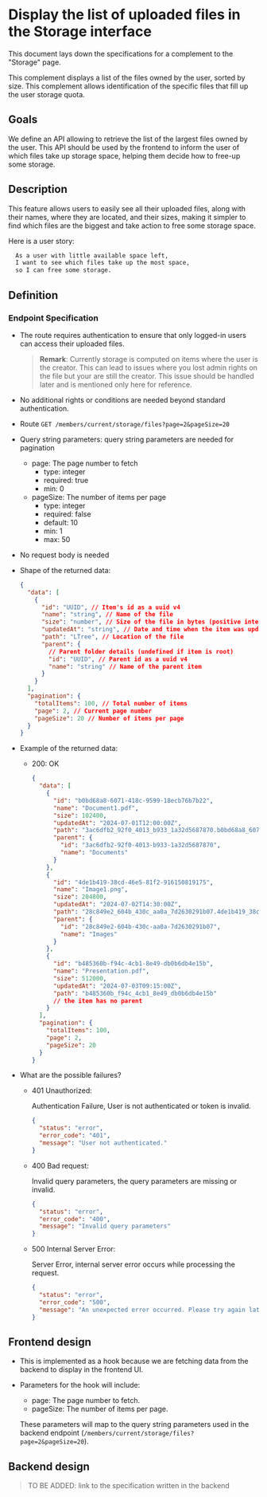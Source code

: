 # Display the list of uploaded files in the Storage interface

This document lays down the specifications for a complement to the "Storage" page.

This complement displays a list of the files owned by the user, sorted by size.
This complement allows identification of the specific files that fill up the user storage quota.

## Goals

We define an API allowing to retrieve the list of the largest files owned by the user. This API should be used by the frontend to inform the user of which files take up storage space, helping them decide how to free-up some storage.

## Description

This feature allows users to easily see all their uploaded files, along with their names, where they are located, and their sizes, making it simpler to find which files are the biggest and take action to free some storage space.

Here is a user story:

```txt
  As a user with little available space left,
  I want to see which files take up the most space,
  so I can free some storage.
```

## Definition

### Endpoint Specification

- The route requires authentication to ensure that only logged-in users can access their uploaded files.

  > **Remark**: Currently storage is computed on items where the user is the creator. This can lead to issues where you lost admin rights on the file but your are still the creator. This issue should be handled later and is mentioned only here for reference.

- No additional rights or conditions are needed beyond standard authentication.

- Route `GET /members/current/storage/files?page=2&pageSize=20`

- Query string parameters: query string parameters are needed for pagination

  - page: The page number to fetch
    - type: integer
    - required: true
    - min: 0
  - pageSize: The number of items per page
    - type: integer
    - required: false
    - default: 10
    - min: 1
    - max: 50

- No request body is needed

- Shape of the returned data:

  ```json
  {
    "data": [
      {
        "id": "UUID", // Item's id as a uuid v4
        "name": "string", // Name of the file
        "size": "number", // Size of the file in bytes (positive integer)
        "updatedAt": "string", // Date and time when the item was updated
        "path": "LTree", // Location of the file
        "parent": {
          // Parent folder details (undefined if item is root)
          "id": "UUID", // Parent id as a uuid v4
          "name": "string" // Name of the parent item
        }
      }
    ],
    "pagination": {
      "totalItems": 100, // Total number of items
      "page": 2, // Current page number
      "pageSize": 20 // Number of items per page
    }
  }
  ```

- Example of the returned data:

  - 200: OK

    ```json
    {
      "data": [
        {
          "id": "b0bd68a8-6071-418c-9599-18ecb76b7b22",
          "name": "Document1.pdf",
          "size": 102400,
          "updatedAt": "2024-07-01T12:00:00Z",
          "path": "3ac6dfb2_92f0_4013_b933_1a32d5687870.b0bd68a8_6071_418c_9599_18ecb76b7b22",
          "parent": {
            "id": "3ac6dfb2-92f0-4013-b933-1a32d5687870",
            "name": "Documents"
          }
        },
        {
          "id": "4de1b419-38cd-46e5-81f2-916150819175",
          "name": "Image1.png",
          "size": 204800,
          "updatedAt": "2024-07-02T14:30:00Z",
          "path": "28c849e2_604b_430c_aa0a_7d2630291b07.4de1b419_38cd_46e5_81f2_916150819175",
          "parent": {
            "id": "28c849e2-604b-430c-aa0a-7d2630291b07",
            "name": "Images"
          }
        },
        {
          "id": "b485360b-f94c-4cb1-8e49-db0b6db4e15b",
          "name": "Presentation.pdf",
          "size": 512000,
          "updatedAt": "2024-07-03T09:15:00Z",
          "path": "b485360b_f94c_4cb1_8e49_db0b6db4e15b"
          // the item has no parent
        }
      ],
      "pagination": {
        "totalItems": 100,
        "page": 2,
        "pageSize": 20
      }
    }
    ```

- What are the possible failures?

  - 401 Unauthorized:

    Authentication Failure, User is not authenticated or token is invalid.

    ```json
    {
      "status": "error",
      "error_code": "401",
      "message": "User not authenticated."
    }
    ```

  - 400 Bad request:

    Invalid query parameters, the query parameters are missing or invalid.

    ```json
    {
      "status": "error",
      "error_code": "400",
      "message": "Invalid query parameters"
    }
    ```

  - 500 Internal Server Error:

    Server Error, internal server error occurs while processing the request.

    ```json
    {
      "status": "error",
      "error_code": "500",
      "message": "An unexpected error occurred. Please try again later."
    }
    ```

## Frontend design

- This is implemented as a hook because we are fetching data from the backend to display in the frontend UI.
- Parameters for the hook will include:

  - page: The page number to fetch.
  - pageSize: The number of items per page.

  These parameters will map to the query string parameters used in the backend endpoint (`/members/current/storage/files?page=2&pageSize=20`).

## Backend design

> TO BE ADDED: link to the specification written in the backend
